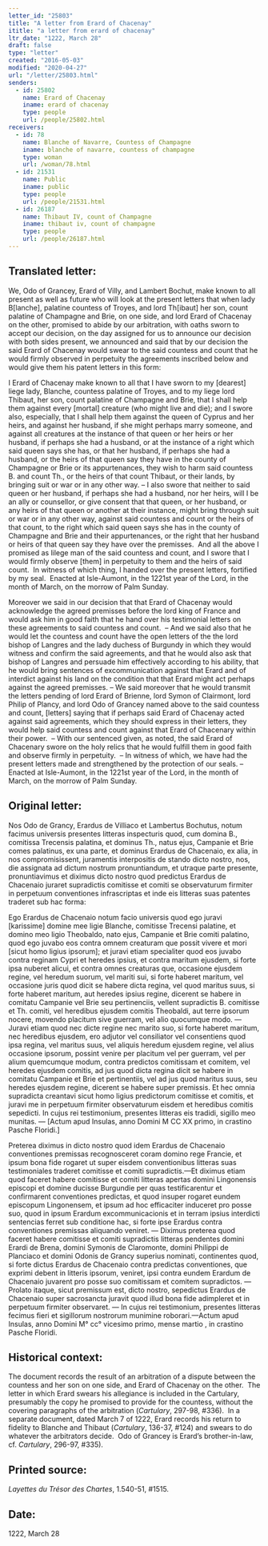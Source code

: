 ```yaml
---
letter_id: "25803"
title: "A letter from Erard of Chacenay"
ititle: "a letter from erard of chacenay"
ltr_date: "1222, March 28"
draft: false
type: "letter"
created: "2016-05-03"
modified: "2020-04-27"
url: "/letter/25803.html"
senders:
  - id: 25802
    name: Erard of Chacenay
    iname: erard of chacenay
    type: people
    url: /people/25802.html
receivers:
  - id: 78
    name: Blanche of Navarre, Countess of Champagne
    iname: blanche of navarre, countess of champagne
    type: woman
    url: /woman/78.html
  - id: 21531
    name: Public
    iname: public
    type: people
    url: /people/21531.html
  - id: 26187
    name: Thibaut IV, count of Champagne
    iname: thibaut iv, count of champagne
    type: people
    url: /people/26187.html
---
```

<h2> Translated letter:</h2><p>We, Odo of Grancey, Erard of Villy, and Lambert Bochut, make known to all present as well as future who will look at the present letters that when lady B[lanche], palatine countess of Troyes, and lord Th[ibaut] her son, count palatine of Champagne and Brie, on one side, and lord Erard of Chacenay on the other, promised to abide by our arbitration, with oaths sworn to accept our decision, on the day assigned for us to announce our decision with both sides present, we announced and said that by our decision the said Erard of Chacenay would swear to the said countess and count that he would firmly observed in perpetuity the agreements inscribed below and would give them his patent letters in this form:</p><p>I Erard of Chacenay make known to all that I have sworn to my [dearest] liege lady, Blanche, countess palatine of Troyes, and to my liege lord Thibaut, her son, count palatine of Champagne and Brie, that I shall help them against every [mortal] creature (who might live and die); and I swore also, especially, that I shall help them against the queen of Cyprus and her heirs, and against her husband, if she might perhaps marry someone, and against all creatures at the instance of that queen or her heirs or her husband, if perhaps she had a husband, or at the instance of a right which said queen says she has, or that her husband, if perhaps she had a husband, or the heirs of that queen say they have in the county of Champagne or Brie or its appurtenances, they wish to harm said countess B. and count Th., or the heirs of that count Thibaut, or their lands, by bringing suit or war or in any other way. – I also swore that neither to said queen or her husband, if perhaps she had a husband, nor her heirs, will I be an ally or counsellor, or give consent that that queen, or her husband, or any heirs of that queen or another at their instance, might bring through suit or war or in any other way, against said countess and count or the heirs of that count, to the right which said queen says she has in the county of Champagne and Brie and their appurtenances, or the right that her husband or heirs of that queen say they have over the premisses.&nbsp; And all the above I promised as lilege man of the said countess and count, and I swore that I would firmly observe [them] in perpetuity to them and the heirs of said count.&nbsp; In witness of which thing, I handed over the present letters, fortified by my seal.&nbsp; Enacted at Isle-Aumont, in the 1221st year of the Lord, in the month of March, on the morrow of Palm Sunday.</p><p>Moreover we said in our decision that that Erard of Chacenay would acknowledge the agreed premisses before the lord king of France and would ask him in good faith that he hand over his testimonial letters on these agreements to said countess and count.&nbsp; – And we said also that he would let the countess and count have the open letters of the the lord bishop of Langres and the lady duchess of Burgundy in which they would witness and confirm the said agreements, and that he would also ask that bishop of Langres and persuade him effectively according to his ability, that he would bring sentences of excommunication against that Erard and of interdict against his land on the condition that that Erard might act perhaps against the agreed premisses. – We said moreover that he would transmit the letters pending of lord Erard of Brienne, lord Symon of Clairmont, lord Philip of Plancy, and lord Odo of Grancey named above to the said countess and count, [letters] saying that if perhaps said Erard of Chacenay acted against said agreements, which they should express in their letters, they would help said countess and count against that Erard of Chacenary within their power.&nbsp; – With our sentenced given, as noted, the said Erard of Chacenary swore on the holy relics that he would fulfill them in good faith and observe firmly in perpetuity.&nbsp; – In witness of which, we have had the present letters made and strengthened by the protection of our seals. – Enacted at Isle-Aumont, in the 1221st year of the Lord, in the month of March, on the morrow of Palm Sunday.</p><h2 class="mt-4"> Original letter:</h2><p>Nos Odo de Grancy, Erardus de Villiaco et Lambertus Bochutus, notum facimus universis presentes litteras inspecturis quod, cum domina B., comitissa Trecensis palatina, et dominus Th., natus ejus, Campanie et Brie comes palatinus, ex una parte, et dominus Erardus de Chacenaio, ex alia, in nos compromisissent, juramentis interpositis de stando dicto nostro, nos, die assignata ad dictum nostrum pronuntiandum, et utraque parte presente, pronuntiavimus et diximus dicto nostro quod predictus Erardus de Chacenaio juraret supradictis comitisse et comiti se observaturum firmiter in perpetuum conventiones infrascriptas et inde eis litteras suas patentes traderet sub hac forma:</p><p>Ego Erardus de Chacenaio notum facio universis quod ego juravi [karissime] domine mee ligie Blanche, comi­tisse Trecensi palatine, et domino meo ligio Theobaldo, nato ejus, Campanie et Brie comiti palatino, quod ego juvabo eos contra omnem creaturam que possit vivere et mori [sicut homo ligius ipsorum]; et juravi etiam specialiter quod eos juvabo contra reginam Cypri et heredes ipsius, et contra maritum ejusdem, si forte ipsa nuberet alicui, et contra omnes creaturas que, occasione ejusdem regine, vel heredum suorum, vel mariti sui, si forte haberet maritum, vel occasione juris quod dicit se habere dicta regina, vel quod maritus suus, si forte haberet maritum, aut heredes ipsius regine, dicerent se habere in comitatu Cam­panie vel Brie seu pertinenciis, vellent supradictis B. comitisse et Th. comiti, vel heredibus ejusdem comitis Theobaldi, aut terre ipsorum nocere, movendo placitum sive guerram, vel alio quocumque modo. —Juravi etiam quod nec dicte regine nec marito suo, si forte haberet maritum, nec heredi­bus ejusdem, ero adjutor vel consiliator vel consentiens quod ipsa regina, vel maritus suus, vel aliquis heredum ejusdem regine, vel alius occasione ipsorum, possint venire per placitum vel per guer­ram, vel per alium quemcumque modum, contra predictos comitissam et comitem, vel heredes ejusdem comitis, ad jus quod dicta regina dicit se habere in comitatu Campanie et Brie et pertinentiis, vel ad jus quod maritus suus, seu heredes ejusdem regine, dicerent se habere super premissis. Et hec omnia supradicta creantavi sicut homo ligius predictorum comitisse et comitis, et juravi me in per­petuum firmiter observaturum eisdem et heredibus comitis sepedicti. In cujus rei testimonium, presentes litteras eis tradidi, sigillo meo munitas. — [Actum apud Insulas, anno Domini M CC XX primo, in crastino Pasche Floridi.]</p><p>Preterea diximus in dicto nostro quod idem Erardus de Chacenaio conventiones premissas recognosceret coram domino rege Francie, et ipsum bona fide rogaret ut super eisdem conventionibus litteras suas testimoniales traderet comitisse et comiti supradictis.—Et diximus etiam quod faceret habere comitisse et comiti litteras apertas domini Lingonensis episcopi et domine ducisse Burgundie per quas testificarentur et confirmarent conventiones predictas, et quod insuper rogaret eundem episcopum Lingonensem, et ipsum ad hoc efficaciter induceret pro posse suo, quod in ipsum Erardum excommunicacionis et in terram ipsius interdicti sentencias ferret sub conditione hac, si forte ipse Erardus contra conventiones premissas aliquando veniret. — Diximus preterea quod faceret habere comitisse et comiti supradictis litteras pendentes domini Erardi de Brena, domini Symonis de Claromonte, domini Philippi de Planciaco et domini Odonis de Grancy superius nominati, continentes quod, si forte dictus Erardus de Chacenaio contra predictas conventiones, que exprimi debent in litteris ipsorum, veniret, ipsi contra eundem Erar­dum de Chacenaio juvarent pro posse suo comitissam et comitem supradictos. — Prolato itaque, sicut premissum est, dicto nostro, sepedictus Erar­dus de Chacenaio super sacrosancta juravit quod illud bona fide adimpleret et in perpetuum firmiter observaret. — In cujus rei testimonium, presentes litteras fecimus fieri et sigillorum nostrorum munimine roborari.—Actum apud Insulas, anno Domini M° cc° vicesimo primo, mense martio , in crastino Pasche Floridi.</p><h2 class="mt-4"> Historical context:</h2><p>The document records the result of an arbitration of a dispute between the countess and her son on one side, and Erard of Chacenay on the other.&nbsp; The letter in which Erard swears his allegiance is included in the Cartulary, presumably the copy he promised to provide for the countess, without the covering paragraphs of the arbitration (<i>Cartulary</i>, 297-98, #336).&nbsp; In a separate document, dated March 7 of 1222, Erard records his return to fidelity to Blanche and Thibaut (<i>Cartulary</i>, 136-37, #124) and swears to do whatever the arbitrators decide.&nbsp; Odo of Grancey is Erard’s brother-in-law, cf. <i>Cartulary</i>, 296-97, #335).</p><h2 class="mt-4"> Printed source:</h2><p><i>Layettes du Trésor des Chartes</i>, 1.540-51, #1515.</p><h2 class="mt-4"> Date:</h2>1222, March 28